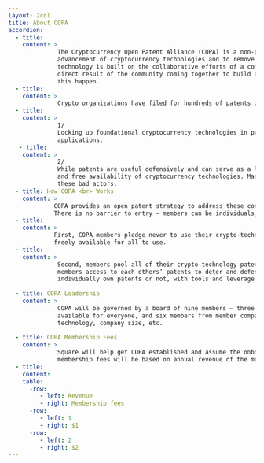 ```yaml
---
layout: 2col
title: About COPA
accordion:
  - title:
    content: >   
              The Cryptocurrency Open Patent Alliance (COPA) is a non-profit community of like-minded people and companies formed to encourage the adoption and
              advancement of cryptocurrency technologies and to remove patents as a barrier to growth and innovation. COPA acknowledges that cryptocurrency 
              technology is built on the collaborative efforts of a community made up of developers, engineers, and designers. The success of cryptocurrency is a 
              direct result of the community coming together to build and develop upon existing technologies for the benefit of all, and we believe COPA will help 
              this happen.
  - title: 
    content: > 
              Crypto organizations have filed for hundreds of patents on cryptocurrency technology and continue to do so in large numbers, causing some concerns:
  - title:
    content: > 
              1/
              Locking up foundational cryptocurrency technologies in patents stifles innovation and the adoption of these technologies in new and improved
              applications.
   - title:
    content: > 
              2/
              While patents are useful defensively and can serve as a lawsuit deterrent, misguided and offensive use of patents by bad actors threatens the growth  
              and free availability of cryptocurrency technologies. Many crypto companies do not own patents and are unable to adequately deter or defend against 
              these bad actors.
  - title: How COPA <br> Works
    content: > 
             COPA provides an open patent strategy to address these concerns. Anyone can join and benefit from COPA, regardless of whether they have patents or not.
             There is no barrier to entry – members can be individuals, start-ups, small companies, or large corporations. This is how COPA works:
  - title:
    content: > 
             First, COPA members pledge never to use their crypto-technology patents against anyone, except for defensive reasons, effectively making their patents
             freely available for all to use.    
  - title:
    content: > 
              Second, members pool all of their crypto-technology patents together to form a shared patent library. This collective shield of patents provides 
              members access to each others’ patents to deter and defend against patent aggressors, thereby empowering every member, regardless of whether they 
              individually own patents or not, with tools and leverage to defend themselves against patent aggressors.
              
  - title: COPA Leadership
    content: > 
              COPA will be governed by a board of nine members – three members from the crypto and open source community who work towards making crypto better and 
              available for everyone, and six members from member companies. We will appoint board members based on interest level and diversification in terms of 
              technology, company size, etc.
              
  - title: COPA Membership Fees
    content: > 
              Square will help get COPA established and assume the onboarding and operating expenses for the first year of operation. After the first year, 
              membership fees will be based on annual revenue of the member company as follows:
  - title:
    content:
    table:
      -row:
         - left: Revenue
         - right: Membership fees
      -row:
         - left: 1
         - right: $1
      -row:
         - left: 2
         - right: $2
---
```


